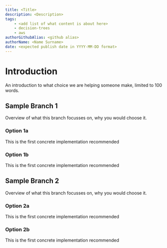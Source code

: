 ```yaml
---
title: <Title>
description: <Description>
tags:
    - <add list of what content is about here>
    - decision-trees
    - aws
authorGithubAlias: <github alias>
authorName: <Name Surname>
date: <expected publish date in YYYY-MM-DD format>
---
```


<!-- Throughout this template there will be comments like these, please remove them before committing the first version of the content piece. -->

# Introduction

An introduction to what choice we are helping someone make, limited to 100 words.

<!-- Each branch of the decision tree has 2+ options to it, and we show that here by splitting it into branch and option sections -->

## Sample Branch 1

Overview of what this branch focusses on, why you would choose it.

### Option 1a

<!-- Description here is limited to 100 words, focus on the why/when to choose this option -->
This is the first concrete implementation recommended

### Option 1b

<!-- Description here is limited to 100 words, focus on the why/when to choose this option -->
This is the first concrete implementation recommended

## Sample Branch 2

Overview of what this branch focusses on, why you would choose it.

### Option 2a

<!-- Description here is limited to 100 words, focus on the why/when to choose this option -->
This is the first concrete implementation recommended

### Option 2b

<!-- Description here is limited to 100 words, focus on the why/when to choose this option -->
This is the first concrete implementation recommended